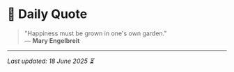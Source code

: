 # 📜 Daily Quote

> "Happiness must be grown in one's own garden."  
> — **Mary Engelbreit**

---

_Last updated: 18 June 2025 ⏳_
